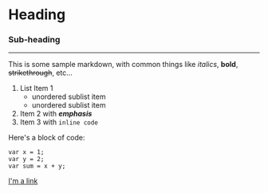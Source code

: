 ﻿# Heading
### Sub-heading
---
This is some sample markdown, with common things like _italics_, **bold**, ~~strikethrough~~, etc...

1. List Item 1
    - unordered sublist item
    - unordered sublist item
2. Item 2 with _**emphasis**_
3. Item 3 with `inline code`

Here's a block of code:
```
var x = 1;
var y = 2;
var sum = x + y;
```

<script>alert('This should be sanitized away...')</script>

[I'm a link](https://blog.jonblankenship.com)